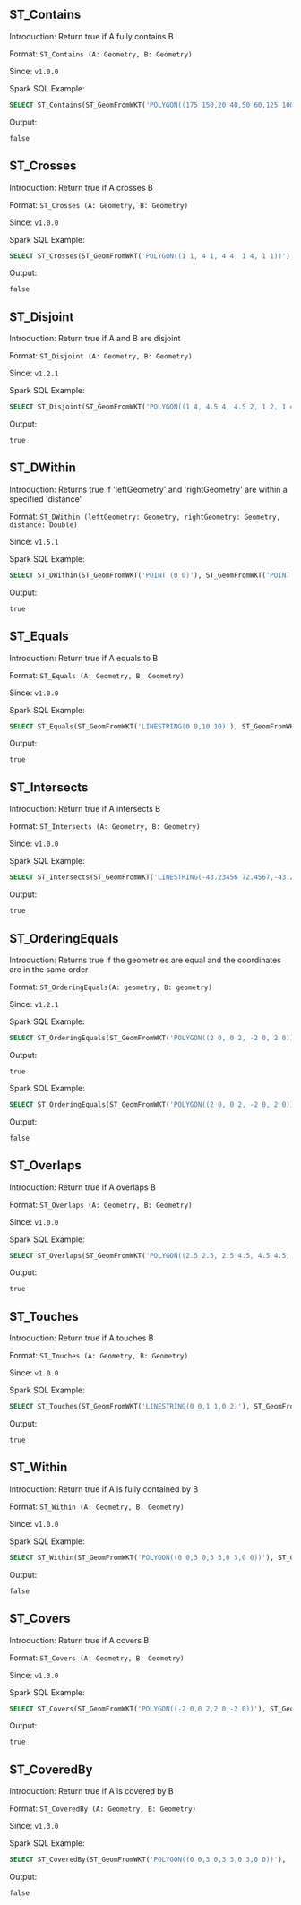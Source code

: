 ## ST_Contains

Introduction: Return true if A fully contains B

Format: `ST_Contains (A: Geometry, B: Geometry)`

Since: `v1.0.0`

Spark SQL Example:

```sql
SELECT ST_Contains(ST_GeomFromWKT('POLYGON((175 150,20 40,50 60,125 100,175 150))'), ST_GeomFromWKT('POINT(174 149)'))
```

Output:

```
false
```

## ST_Crosses

Introduction: Return true if A crosses B

Format: `ST_Crosses (A: Geometry, B: Geometry)`

Since: `v1.0.0`

Spark SQL Example:

```sql
SELECT ST_Crosses(ST_GeomFromWKT('POLYGON((1 1, 4 1, 4 4, 1 4, 1 1))'),ST_GeomFromWKT('POLYGON((2 2, 5 2, 5 5, 2 5, 2 2))'))
```

Output:

```
false
```

## ST_Disjoint

Introduction: Return true if A and B are disjoint

Format: `ST_Disjoint (A: Geometry, B: Geometry)`

Since: `v1.2.1`

Spark SQL Example:

```sql
SELECT ST_Disjoint(ST_GeomFromWKT('POLYGON((1 4, 4.5 4, 4.5 2, 1 2, 1 4))'),ST_GeomFromWKT('POLYGON((5 4, 6 4, 6 2, 5 2, 5 4))'))
```

Output:

```
true
```

## ST_DWithin

Introduction: Returns true if 'leftGeometry' and 'rightGeometry' are within a specified 'distance'

Format: `ST_DWithin (leftGeometry: Geometry, rightGeometry: Geometry, distance: Double)`

Since: `v1.5.1`

Spark SQL Example:

```sql
SELECT ST_DWithin(ST_GeomFromWKT('POINT (0 0)'), ST_GeomFromWKT('POINT (1 0)'), 2.5)
```

Output:

```
true
```

## ST_Equals

Introduction: Return true if A equals to B

Format: `ST_Equals (A: Geometry, B: Geometry)`

Since: `v1.0.0`

Spark SQL Example:

```sql
SELECT ST_Equals(ST_GeomFromWKT('LINESTRING(0 0,10 10)'), ST_GeomFromWKT('LINESTRING(0 0,5 5,10 10)'))
```

Output:

```
true
```

## ST_Intersects

Introduction: Return true if A intersects B

Format: `ST_Intersects (A: Geometry, B: Geometry)`

Since: `v1.0.0`

Spark SQL Example:

```sql
SELECT ST_Intersects(ST_GeomFromWKT('LINESTRING(-43.23456 72.4567,-43.23456 72.4568)'), ST_GeomFromWKT('POINT(-43.23456 72.4567772)'))
```

Output:

```
true
```

## ST_OrderingEquals
Introduction: Returns true if the geometries are equal and the coordinates are in the same order

Format: `ST_OrderingEquals(A: geometry, B: geometry)`

Since: `v1.2.1`

Spark SQL Example:

```sql
SELECT ST_OrderingEquals(ST_GeomFromWKT('POLYGON((2 0, 0 2, -2 0, 2 0))'), ST_GeomFromWKT('POLYGON((2 0, 0 2, -2 0, 2 0))'))
```

Output: 

```
true
```

Spark SQL Example:

```sql
SELECT ST_OrderingEquals(ST_GeomFromWKT('POLYGON((2 0, 0 2, -2 0, 2 0))'), ST_GeomFromWKT('POLYGON((0 2, -2 0, 2 0, 0 2))'))
```

Output: 

```
false
```

## ST_Overlaps

Introduction: Return true if A overlaps B

Format: `ST_Overlaps (A: Geometry, B: Geometry)`

Since: `v1.0.0`

Spark SQL Example:

```sql
SELECT ST_Overlaps(ST_GeomFromWKT('POLYGON((2.5 2.5, 2.5 4.5, 4.5 4.5, 4.5 2.5, 2.5 2.5))'), ST_GeomFromWKT('POLYGON((4 4, 4 6, 6 6, 6 4, 4 4))'))
```

Output:

```
true
```

## ST_Touches

Introduction: Return true if A touches B

Format: `ST_Touches (A: Geometry, B: Geometry)`

Since: `v1.0.0`

Spark SQL Example:

```sql
SELECT ST_Touches(ST_GeomFromWKT('LINESTRING(0 0,1 1,0 2)'), ST_GeomFromWKT('POINT(0 2)'))
```

Output:

```
true
```

## ST_Within

Introduction: Return true if A is fully contained by B

Format: `ST_Within (A: Geometry, B: Geometry)`

Since: `v1.0.0`

Spark SQL Example:

```sql
SELECT ST_Within(ST_GeomFromWKT('POLYGON((0 0,3 0,3 3,0 3,0 0))'), ST_GeomFromWKT('POLYGON((1 1,2 1,2 2,1 2,1 1))'))
```

Output:

```
false
```

## ST_Covers

Introduction: Return true if A covers B

Format: `ST_Covers (A: Geometry, B: Geometry)`

Since: `v1.3.0`

Spark SQL Example:

```sql
SELECT ST_Covers(ST_GeomFromWKT('POLYGON((-2 0,0 2,2 0,-2 0))'), ST_GeomFromWKT('POLYGON((-1 0,0 1,1 0,-1 0))'))
```

Output:

```
true
```

## ST_CoveredBy

Introduction: Return true if A is covered by B

Format: `ST_CoveredBy (A: Geometry, B: Geometry)`

Since: `v1.3.0`

Spark SQL Example:

```sql
SELECT ST_CoveredBy(ST_GeomFromWKT('POLYGON((0 0,3 0,3 3,0 3,0 0))'),  ST_GeomFromWKT('POLYGON((1 1,2 1,2 2,1 2,1 1))'))
```

Output:

```
false
```
